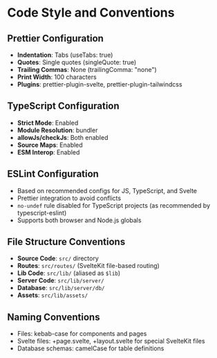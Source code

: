 # Code Style and Conventions

## Prettier Configuration
- **Indentation**: Tabs (useTabs: true)
- **Quotes**: Single quotes (singleQuote: true)
- **Trailing Commas**: None (trailingComma: "none")
- **Print Width**: 100 characters
- **Plugins**: prettier-plugin-svelte, prettier-plugin-tailwindcss

## TypeScript Configuration
- **Strict Mode**: Enabled
- **Module Resolution**: bundler
- **allowJs/checkJs**: Both enabled
- **Source Maps**: Enabled
- **ESM Interop**: Enabled

## ESLint Configuration
- Based on recommended configs for JS, TypeScript, and Svelte
- Prettier integration to avoid conflicts
- `no-undef` rule disabled for TypeScript projects (as recommended by typescript-eslint)
- Supports both browser and Node.js globals

## File Structure Conventions
- **Source Code**: `src/` directory
- **Routes**: `src/routes/` (SvelteKit file-based routing)
- **Lib Code**: `src/lib/` (aliased as `$lib`)
- **Server Code**: `src/lib/server/`
- **Database**: `src/lib/server/db/`
- **Assets**: `src/lib/assets/`

## Naming Conventions
- Files: kebab-case for components and pages
- Svelte files: +page.svelte, +layout.svelte for special SvelteKit files
- Database schemas: camelCase for table definitions